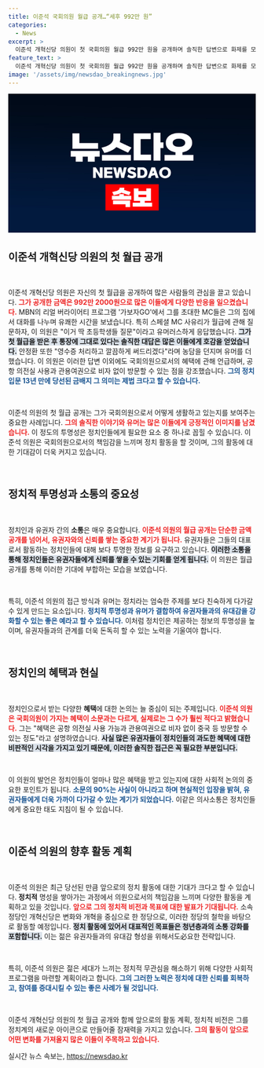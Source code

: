 ```yaml
---
title: 이준석 국회의원 월급 공개…“세후 992만 원”
categories:
  - News
excerpt: >
  이준석 개혁신당 의원이 첫 국회의원 월급 992만 원을 공개하며 솔직한 답변으로 화제를 모은다. MBN 가보자GO에서의 유쾌한 토크와 함께 정치인의 혜택에 대한 진실도 확인해보세요!
feature_text: >
  이준석 개혁신당 의원이 첫 국회의원 월급 992만 원을 공개하며 솔직한 답변으로 화제를 모은다. MBN 가보자GO에서의 유쾌한 토크와 함께 정치인의 혜택에 대한 진실도 확인해보세요!
image: '/assets/img/newsdao_breakingnews.jpg'
---
```


<p><img src="/assets/img/newsdao_breakingnews.jpg" alt="flaretime 속보" /></p>

<h2 data-ke-size="size26">이준석 개혁신당 의원의 첫 월급 공개</h2>

<p data-ke-size="size16">&nbsp;</p>

<p>이준석 개혁신당 의원은 자신의 첫 월급을 공개하여 많은 사람들의 관심을 끌고 있습니다. <b><span style="color: #ee2323;">그가 공개한 금액은 992만 2000원으로 많은 이들에게 다양한 반응을 일으켰습니다.</span></b> MBN의 리얼 버라이어티 프로그램 '가보자GO'에서 그를 초대한 MC들은 그의 집에서 대화를 나누며 유쾌한 시간을 보냈습니다. 특히 스페셜 MC 사유리가 월급에 관해 질문하자, 이 의원은 "이거 딱 초등학생들 질문"이라고 유머러스하게 응답했습니다. <b><span style="background-color: #21538527;">그가 첫 월급을 받은 후 통장에 그대로 있다는 솔직한 대답은 많은 이들에게 호감을 얻었습니다.</span></b> 안정환 또한 "영수증 처리하고 깔끔하게 써드리겠다"라며 농담을 던지며 유머를 더했습니다. 이 의원은 이러한 답변 이외에도 국회의원으로서의 혜택에 관해 언급하며, 공항 의전실 사용과 관용여권으로 비자 없이 방문할 수 있는 점을 강조했습니다. <b><span style="color: #1a5490;">그의 정치 입문 13년 만에 당선된 금배지 그 의미는 제법 크다고 할 수 있습니다.</span></b></p>

<p data-ke-size="size16">&nbsp;</p>

<p>이준석 의원의 첫 월급 공개는 그가 국회의원으로서 어떻게 생활하고 있는지를 보여주는 중요한 사례입니다. <b><span style="color: #ee2323;">그의 솔직한 이야기와 유머는 많은 이들에게 긍정적인 이미지를 남겼습니다.</span></b> 이 정도의 투명성은 정치인들에게 필요한 요소 중 하나로 꼽힐 수 있습니다. 이준석 의원은 국회의원으로서의 책임감을 느끼며 정치 활동을 할 것이며, 그의 활동에 대한 기대감이 더욱 커지고 있습니다. </p>

<p data-ke-size="size16">&nbsp;</p>

<h2 data-ke-size="size26">정치적 투명성과 소통의 중요성</h2>

<p data-ke-size="size16">&nbsp;</p>

<p>정치인과 유권자 간의 <b>소통</b>은 매우 중요합니다. <b><span style="color: #ee2323;">이준석 의원의 월급 공개는 단순한 금액 공개를 넘어서, 유권자와의 신뢰를 쌓는 중요한 계기가 됩니다.</span></b> 유권자들은 그들의 대표로서 활동하는 정치인들에 대해 보다 투명한 정보를 요구하고 있습니다. <b><span style="background-color: #21538527;">이러한 소통을 통해 정치인들은 유권자들에게 신뢰를 쌓을 수 있는 기회를 얻게 됩니다.</span></b> 이 의원은 월급 공개를 통해 이러한 기대에 부합하는 모습을 보였습니다.</p>

<p data-ke-size="size16">&nbsp;</p>

<p>특히, 이준석 의원의 접근 방식과 유머는 정치라는 엄숙한 주제를 보다 친숙하게 다가갈 수 있게 만드는 요소입니다. <b><span style="color: #1a5490;">정치적 투명성과 유머가 결합하여 유권자들과의 유대감을 강화할 수 있는 좋은 예라고 할 수 있습니다.</span></b> 이처럼 정치인은 제공하는 정보의 투명성을 높이며, 유권자들과의 관계를 더욱 돈독히 할 수 있는 노력을 기울여야 합니다.</p>

<p data-ke-size="size16">&nbsp;</p>

<h2 data-ke-size="size26">정치인의 혜택과 현실</h2>

<p data-ke-size="size16">&nbsp;</p>

<p>정치인으로서 받는 다양한 <b>혜택</b>에 대한 논의는 늘 중심이 되는 주제입니다. <b><span style="color: #ee2323;">이준석 의원은 국회의원이 가지는 혜택이 소문과는 다르게, 실제로는 그 수가 훨씬 적다고 밝혔습니다.</span></b> 그는 "혜택은 공항 의전실 사용 가능과 관용여권으로 비자 없이 중국 등 방문할 수 있는 정도"라고 설명하였습니다. <b><span style="background-color: #21538527;">사실 많은 유권자들이 정치인들의 과도한 혜택에 대한 비판적인 시각을 가지고 있기 때문에, 이러한 솔직한 접근은 꼭 필요한 부분입니다.</span></b></p>

<p data-ke-size="size16">&nbsp;</p>

<p>이 의원의 발언은 정치인들이 얼마나 많은 혜택을 받고 있는지에 대한 사회적 논의의 중요한 포인트가 됩니다. <b><span style="color: #1a5490;">소문의 90%는 사실이 아니라고 하며 현실적인 입장을 밝혀, 유권자들에게 더욱 가까이 다가갈 수 있는 계기가 되었습니다.</span></b> 이같은 의사소통은 정치인들에게 중요한 태도 지침이 될 수 있습니다.</p>

<p data-ke-size="size16">&nbsp;</p>

<h2 data-ke-size="size26">이준석 의원의 향후 활동 계획</h2>

<p data-ke-size="size16">&nbsp;</p>

<p>이준석 의원은 최근 당선된 만큼 앞으로의 정치 활동에 대한 기대가 크다고 할 수 있습니다. <b>정치적</b> 명성을 쌓아가는 과정에서 의원으로서의 책임감을 느끼며 다양한 활동을 계획하고 있을 것입니다. <b><span style="color: #ee2323;">앞으로 그의 정치적 비전과 목표에 대한 발표가 기대됩니다.</span></b> 소속 정당인 개혁신당은 변화와 개혁을 중심으로 한 정당으로, 이러한 정당의 철학을 바탕으로 활동할 예정입니다. <b><span style="background-color: #21538527;">정치 활동에 있어서 대표적인 목표들은 청년층과의 소통 강화를 포함합니다.</span></b> 이는 젊은 유권자들과의 유대감 형성을 위해서도必요한 전략입니다.</p>

<p data-ke-size="size16">&nbsp;</p>

<p>특히, 이준석 의원은 젊은 세대가 느끼는 정치적 무관심을 해소하기 위해 다양한 사회적 프로그램을 마련할 계획이라고 합니다. <b><span style="color: #1a5490;">그의 그러한 노력은 정치에 대한 신뢰를 회복하고, 참여를 증대시킬 수 있는 좋은 사례가 될 것입니다.</span></b></p>

<p data-ke-size="size16">&nbsp;</p>

<p>이준석 개혁신당 의원의 첫 월급 공개와 함께 앞으로의 활동 계획, 정치적 비전은 그를 정치계의 새로운 아이콘으로 만들어줄 잠재력을 가지고 있습니다. <b><span style="color: #ee2323;">그의 활동이 앞으로 어떤 변화를 가져올지 많은 이들이 주목하고 있습니다.</span></b></p>
실시간 뉴스 속보는, <a href="https://newsdao.kr" rel="dofollow">https://newsdao.kr</a>


